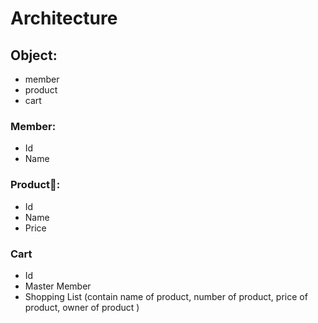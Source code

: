 # Architecture

## Object:
  - member
  - product
  - cart

### Member:
  - Id
  - Name

### Product:
  - Id
  - Name
  - Price

### Cart
  - Id
  - Master Member
  - Shopping List (contain name of product, number of product, price of product, owner of product )
